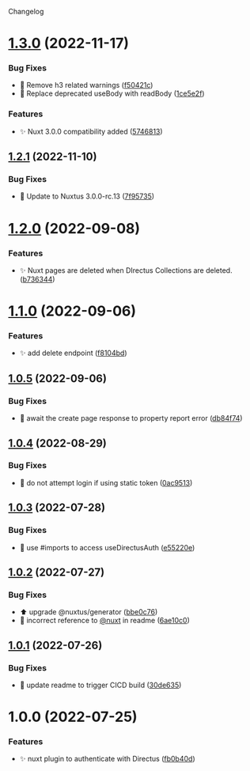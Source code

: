 Changelog

# [1.3.0](https://github.com/nuxtus/nuxt-module/compare/v1.2.1...v1.3.0) (2022-11-17)


### Bug Fixes

* :bug: Remove h3 related warnings ([f50421c](https://github.com/nuxtus/nuxt-module/commit/f50421c42892d1589a3790b006f434d31ef44cbd))
* :bug: Replace deprecated useBody with readBody ([1ce5e2f](https://github.com/nuxtus/nuxt-module/commit/1ce5e2fe6c6b6bc50af1e290c8ba16bd615f316a))


### Features

* :sparkles: Nuxt 3.0.0 compatibility added ([5746813](https://github.com/nuxtus/nuxt-module/commit/5746813db8b5bce6430dbf213276af842e74f043))

## [1.2.1](https://github.com/nuxtus/nuxt-module/compare/v1.2.0...v1.2.1) (2022-11-10)


### Bug Fixes

* :bug: Update to Nuxtus 3.0.0-rc.13 ([7f95735](https://github.com/nuxtus/nuxt-module/commit/7f957358f17154107dae8c2072f083037cf63f45))

# [1.2.0](https://github.com/nuxtus/nuxt-module/compare/v1.1.0...v1.2.0) (2022-09-08)


### Features

* :sparkles: Nuxt pages are deleted when DIrectus Collections are deleted. ([b736344](https://github.com/nuxtus/nuxt-module/commit/b736344d3cf885cd9063bd11a0409f7aec141ad2))

# [1.1.0](https://github.com/nuxtus/nuxt-module/compare/v1.0.5...v1.1.0) (2022-09-06)


### Features

* :sparkles: add delete endpoint ([f8104bd](https://github.com/nuxtus/nuxt-module/commit/f8104bd602dc13efe31ef63df836ca1c6c9ba99c))

## [1.0.5](https://github.com/nuxtus/nuxt-module/compare/v1.0.4...v1.0.5) (2022-09-06)


### Bug Fixes

* :bug: await the create page response to property report error ([db84f74](https://github.com/nuxtus/nuxt-module/commit/db84f744837af67c4688e5b37ade3a38ad37cbbc))

## [1.0.4](https://github.com/nuxtus/nuxt-module/compare/v1.0.3...v1.0.4) (2022-08-29)


### Bug Fixes

* :bug: do not attempt login if using static token ([0ac9513](https://github.com/nuxtus/nuxt-module/commit/0ac95134ba549d71ed20a4d1c58708aab5e258b5))

## [1.0.3](https://github.com/nuxtus/nuxt-module/compare/v1.0.2...v1.0.3) (2022-07-28)


### Bug Fixes

* :bug: use #imports to access useDirectusAuth ([e55220e](https://github.com/nuxtus/nuxt-module/commit/e55220e1dcac457837d44746876f619d255cf692))

## [1.0.2](https://github.com/nuxtus/nuxt-module/compare/v1.0.1...v1.0.2) (2022-07-27)


### Bug Fixes

* :arrow_up: upgrade @nuxtus/generator ([bbe0c76](https://github.com/nuxtus/nuxt-module/commit/bbe0c76933c6bf19df400c036e7ab57ba5d3de0b))
* :memo: incorrect reference to [@nuxt](https://github.com/nuxt) in readme ([6ae10c0](https://github.com/nuxtus/nuxt-module/commit/6ae10c039512c42b07cd9354af0f0bfef5271c1c))

## [1.0.1](https://github.com/nuxtus/nuxt-module/compare/v1.0.0...v1.0.1) (2022-07-26)


### Bug Fixes

* :green_heart: update readme to trigger CICD build ([30de635](https://github.com/nuxtus/nuxt-module/commit/30de635795baad0d35101fa47c17578060c1c750))

# 1.0.0 (2022-07-25)


### Features

* :sparkles: nuxt plugin to authenticate with Directus ([fb0b40d](https://github.com/nuxtus/nuxt-module/commit/fb0b40d3ad81846d9c0bc87b87dbdf0a1c148c8f))
